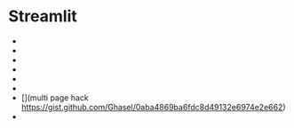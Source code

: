 # Streamlit

- [](https://towardsdatascience.com/coding-ml-tools-like-you-code-ml-models-ddba3357eace)
- [](https://towardsdatascience.com/quickly-build-and-deploy-an-application-with-streamlit-988ca08c7e83)
- [](https://towardsdatascience.com/intermediate-streamlit-d5a1381daa65)
- [](https://towardsdatascience.com/sharing-streamlit-apps-securely-with-your-clients-a34bf0f9e00c)
- [](https://discuss.streamlit.io/t/how-to-download-file-in-streamlit/1806/12)
- [](https://medium.com/swlh/running-streamlit-inside-jupyterhub-17cbe8c8aaaf)
- [](multi page hack https://gist.github.com/Ghasel/0aba4869ba6fdc8d49132e6974e2e662)
- [](https://discuss.streamlit.io/t/a-streamlit-app-to-make-streamlit-apps/4221)
